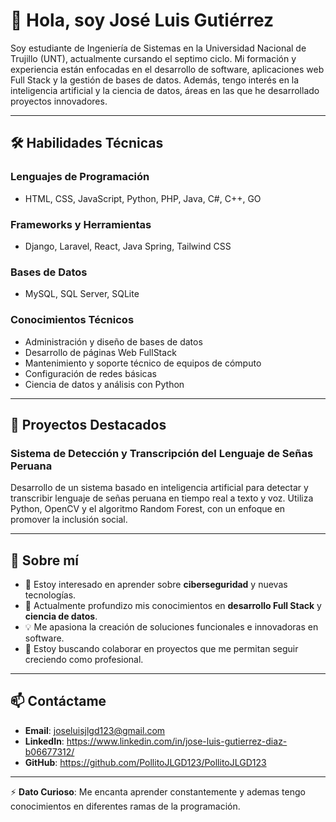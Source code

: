 # 👋 Hola, soy José Luis Gutiérrez  

Soy estudiante de Ingeniería de Sistemas en la Universidad Nacional de Trujillo (UNT), actualmente cursando el septimo ciclo. Mi formación y experiencia están enfocadas en el desarrollo de software, aplicaciones web Full Stack y la gestión de bases de datos. Además, tengo interés en la inteligencia artificial y la ciencia de datos, áreas en las que he desarrollado proyectos innovadores.  

---

## 🛠️ **Habilidades Técnicas**  

### **Lenguajes de Programación**  
- HTML, CSS, JavaScript, Python, PHP, Java, C#, C++, GO  

### **Frameworks y Herramientas**  
- Django, Laravel, React, Java Spring, Tailwind CSS  

### **Bases de Datos**  
- MySQL, SQL Server, SQLite  

### **Conocimientos Técnicos**  
- Administración y diseño de bases de datos
- Desarrollo de páginas Web FullStack
- Mantenimiento y soporte técnico de equipos de cómputo  
- Configuración de redes básicas  
- Ciencia de datos y análisis con Python  

---

## 📂 **Proyectos Destacados**  

### **Sistema de Detección y Transcripción del Lenguaje de Señas Peruana**  
Desarrollo de un sistema basado en inteligencia artificial para detectar y transcribir lenguaje de señas peruana en tiempo real a texto y voz. Utiliza Python, OpenCV y el algoritmo Random Forest, con un enfoque en promover la inclusión social.

---

## 🚀 **Sobre mí**  

- 👀 Estoy interesado en aprender sobre **ciberseguridad** y nuevas tecnologías.  
- 🌱 Actualmente profundizo mis conocimientos en **desarrollo Full Stack** y **ciencia de datos**.  
- 💡 Me apasiona la creación de soluciones funcionales e innovadoras en software.  
- 💞️ Estoy buscando colaborar en proyectos que me permitan seguir creciendo como profesional.  

---

## 📫 **Contáctame**  
- **Email**: joseluisjlgd123@gmail.com
- **LinkedIn**: https://www.linkedin.com/in/jose-luis-gutierrez-diaz-b06677312/
- **GitHub**: https://github.com/PollitoJLGD123/PollitoJLGD123

---

⚡ **Dato Curioso**: Me encanta aprender constantemente y ademas tengo conocimientos en diferentes ramas de la programación. 

